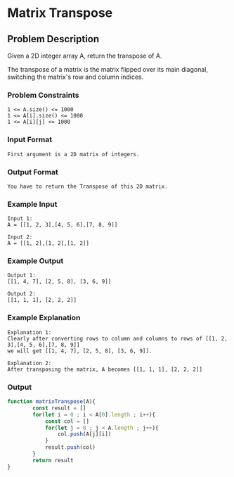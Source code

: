 # Matrix Transpose

## Problem Description
Given a 2D integer array A, return the transpose of A.

The transpose of a matrix is the matrix flipped over its main diagonal, switching the matrix's row and column indices.

### Problem Constraints
````
1 <= A.size() <= 1000
1 <= A[i].size() <= 1000
1 <= A[i][j] <= 1000
````

### Input Format
````
First argument is a 2D matrix of integers.
````

### Output Format
````
You have to return the Transpose of this 2D matrix.
````

### Example Input
````
Input 1:
A = [[1, 2, 3],[4, 5, 6],[7, 8, 9]]

Input 2:
A = [[1, 2],[1, 2],[1, 2]]
````

### Example Output
````
Output 1:
[[1, 4, 7], [2, 5, 8], [3, 6, 9]]

Output 2:
[[1, 1, 1], [2, 2, 2]]
````

### Example Explanation
````
Explanation 1:
Clearly after converting rows to column and columns to rows of [[1, 2, 3],[4, 5, 6],[7, 8, 9]]
we will get [[1, 4, 7], [2, 5, 8], [3, 6, 9]].

Explanation 2:
After transposing the matrix, A becomes [[1, 1, 1], [2, 2, 2]]
````

### Output

``` javascript showLineNumbers copy filename="JavaScript"
function matrixTranspose(A){
        const result = []
        for(let i = 0 ; i < A[0].length ; i++){
            const col = []
            for(let j = 0 ; j < A.length ; j++){
                col.push(A[j][i])
            }
            result.push(col)
        }
        return result
}
```